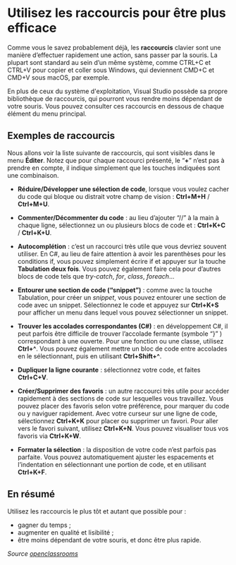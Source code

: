 # Utilisez les raccourcis pour être plus efficace

Comme vous le savez probablement déjà, les **raccourcis** clavier sont une manière d’effectuer rapidement une action, sans passer par la souris. La plupart sont standard au sein d’un même système, comme CTRL+C et CTRL+V pour copier et coller sous Windows, qui deviennent CMD+C et CMD+V sous macOS, par exemple.

En plus de ceux du système d'exploitation, Visual Studio possède sa propre bibliothèque de raccourcis, qui pourront vous rendre moins dépendant de votre souris. Vous pouvez consulter ces raccourcis en dessous de chaque élément du menu principal.

## Exemples de raccourcis

Nous allons voir la liste suivante de raccourcis, qui sont visibles dans le menu **Éditer**. Notez que pour chaque raccourci présenté, le “**+**” n’est pas à prendre en compte, il indique simplement que les touches indiquées sont une combinaison.

* **Réduire/Développer une sélection de code**, lorsque vous voulez cacher du code qui bloque ou distrait votre champ de vision : **Ctrl+M+H** / **Ctrl+M+U**.

* **Commenter/Décommenter du code** : au lieu d’ajouter “//” à la main à chaque ligne, sélectionnez un ou plusieurs blocs de code et : **Ctrl+K+C** / **Ctrl+K+U**.

* **Autocomplétion** : c’est un raccourci très utile que vous devriez souvent utiliser. En C#, au lieu de faire attention à avoir les parenthèses pour les conditions if, vous pouvez simplement écrire if et appuyer sur la touche **Tabulation deux fois**. Vous pouvez également faire cela pour d’autres blocs de code tels que *try-catch*, *for*, *class*, *foreach*…

* **Entourer une section de code (“snippet”)** : comme avec la touche Tabulation, pour créer un *snippet*, vous pouvez entourer une section de code avec un snippet. Sélectionnez le code et appuyez sur **Ctrl+K+S** pour afficher un menu dans lequel vous pouvez sélectionner un snippet.

* **Trouver les accolades correspondantes (C#)** : en développement C#, il peut parfois être difficile de trouver l’accolade fermante (symbole “}” ) correspondant à une ouverte. Pour une fonction ou une classe, utilisez **Ctrl+^**. Vous pouvez également mettre un bloc de code entre accolades en le sélectionnant, puis en utilisant **Ctrl+Shift+^**.

* **Dupliquer la ligne courante** : sélectionnez votre code, et faites **Ctrl+C+V**.

* **Créer/Supprimer des favoris** : un autre raccourci très utile pour accéder rapidement à des sections de code sur lesquelles vous travaillez. Vous pouvez placer des favoris selon votre préférence, pour marquer du code ou y naviguer rapidement. Avec votre curseur sur une ligne de code, sélectionnez **Ctrl+K+K** pour placer ou supprimer un favori. Pour aller vers le favori suivant, utilisez **Ctrl+K+N**. Vous pouvez visualiser tous vos favoris via **Ctrl+K+W**.

* **Formater la sélection** : la disposition de votre code n’est parfois pas parfaite. Vous pouvez automatiquement ajuster les espacements et l’indentation en sélectionnant une portion de code, et en utilisant **Ctrl+K+F**.

## En résumé

Utilisez les raccourcis le plus tôt et autant que possible pour :

* gagner du temps ;
* augmenter en qualité et lisibilité ;
* être moins dépendant de votre souris, et donc être plus rapide.

*Source [openclassrooms](https://openclassrooms.com/fr/courses/5641796-adoptez-visual-studio-comme-environnement-de-developpement/6140631-utilisez-les-raccourcis-pour-etre-plus-efficace)*